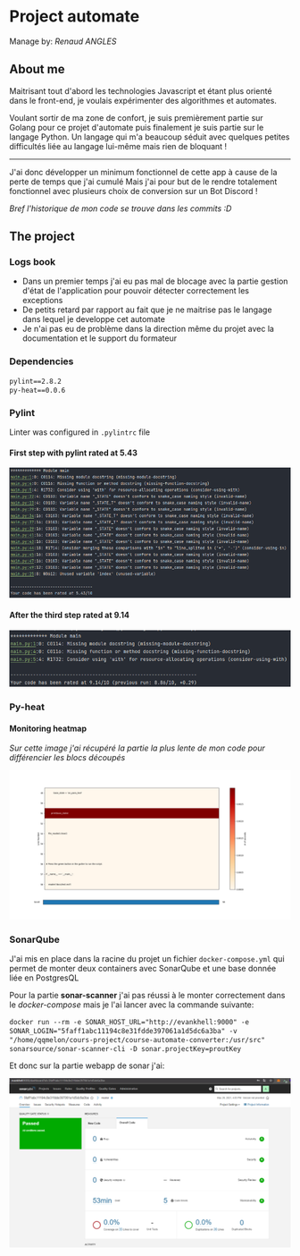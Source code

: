 # Project automate

Manage by: *Renaud ANGLES*

## About me

Maitrisant tout d'abord les technologies Javascript et étant plus orienté dans le front-end,
je voulais expérimenter des algorithmes et automates.

Voulant sortir de ma zone de confort, je suis premièrement partie sur Golang pour ce projet d'automate
puis finalement je suis partie sur le langage Python. Un langage qui m'a beaucoup séduit avec quelques
petites difficultés liée au langage lui-même mais rien de bloquant !

---

J'ai donc développer un minimum fonctionnel de cette app à cause de la perte de temps que j'ai cumulé
Mais j'ai pour but de le rendre totalement fonctionnel avec plusieurs choix de conversion
sur un Bot Discord !

*Bref l'historique de mon code se trouve dans les commits :D*

## The project

### Logs book

   - Dans un premier temps j'ai eu pas mal de blocage avec la partie gestion d'état de l'application
pour pouvoir détecter correctement les exceptions
   - De petits retard par rapport au fait que je ne maitrise pas le langage dans lequel 
je developpe cet automate
   - Je n'ai pas eu de problème dans la direction même du projet avec la documentation et le support
du formateur

### Dependencies

```
pylint==2.8.2
py-heat==0.0.6
```

### Pylint

Linter was configured in `.pylintrc` file

#### First step with pylint rated at 5.43

![plot](img/first-step.png)

#### After the third step rated at 9.14

![plot3](img/third-step.png)

### Py-heat

#### Monitoring heatmap

*Sur cette image j'ai récupéré la partie la plus lente de mon code pour différencier
les blocs découpés*

![plot1](img/Figure_1.png)

### SonarQube

J'ai mis en place dans la racine du projet un fichier `docker-compose.yml` qui permet de monter deux
containers avec SonarQube et une base donnée liée en PostgresQL

Pour la partie **sonar-scanner** j'ai pas réussi à le monter correctement dans le *docker-compose*
mais je l'ai lancer avec la commande suivante:

```shell
docker run --rm -e SONAR_HOST_URL="http://evankhell:9000" -e SONAR_LOGIN="5faff1abc11194c8e31fdde397061a1d5dc6a3ba" -v "/home/qqmelon/cours-project/course-automate-converter:/usr/src" sonarsource/sonar-scanner-cli -D sonar.projectKey=proutKey
```

Et donc sur la partie webapp de sonar j'ai:

![plot2](img/sonarQube.png)